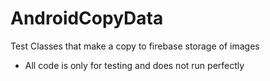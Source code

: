 # AndroidCopyData

Test Classes that make a copy to firebase storage of images

- All code is only for testing and does not run perfectly
